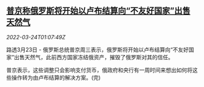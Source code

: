 <!--1648085463000-->
[普京称俄罗斯将开始以卢布结算向“不友好国家”出售天然气](https://cn.reuters.com/article/russia-selling-gas-rouble-0323-wedn-idCNKCS2LL034)
------

<div><i>2022-03-24T01:07:49Z</i></div><p>路透3月23日 - 俄罗斯总统普京周三表示，俄罗斯将开始以卢布结算向“不友好国家”出售天然气，此前西方国家冻结俄资产，摧毁了俄罗斯对其的信任。</p><p>普京表示，这些调整只会影响支付货币，俄政府和央行有一周时间来想出如何将这些操作转为由卢布结算的解决方案。(完)</p>
